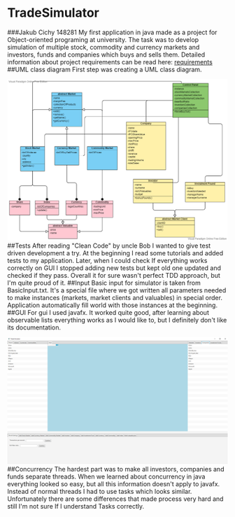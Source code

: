 # TradeSimulator
###Jakub Cichy 148281
My first application in java made as a project for Object-oriented programing at university. The task was to develop 
simulation of multiple stock, commodity and currency markets and investors, funds and companies which buys and sells them.
Detailed information about project requirements can be read here: 
[requirements](src/main/resources/OOP%20Java%20Project%202021.pdf)
##UML class diagram
First step was creating a UML class diagram.

![alt text](src/main/resources/UML.png)
##Tests
After reading "Clean Code" by uncle Bob I wanted to give test driven development a try. At the beginning I read some 
tutorials and added tests to my application. Later, when I could check If everything works correctly on GUI I stopped 
adding new tests but kept old one updated and checked if they pass. Overall it for sure wasn't perfect TDD approach, 
but I'm quite proud of it.
##Input
Basic input for simulator is taken from BasicInput.txt. It's a special file where we got written all parameters needed to 
make instances (markets, market clients and valuables) in special order. Application automatically fill world with those 
instances at the beginning.
##GUI
For gui I used javafx. It worked quite good, after learning about observable lists everything works as I would like to, 
but I definitely don't like its documentation.

![alt text](src/main/resources/App.PNG)
##Concurrency
The hardest part was to make all investors, companies and funds separate threads. When we learned about concurrency in 
java everything looked so easy, but all this information doesn't apply to javafx. Instead of normal threads I had to use 
tasks which looks similar. Unfortunately there are some differences that made process very hard and still I'm not sure 
If I understand Tasks correctly.